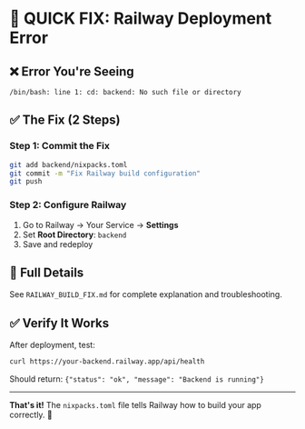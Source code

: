 # 🎯 QUICK FIX: Railway Deployment Error

## ❌ Error You're Seeing
```
/bin/bash: line 1: cd: backend: No such file or directory
```

## ✅ The Fix (2 Steps)

### Step 1: Commit the Fix
```bash
git add backend/nixpacks.toml
git commit -m "Fix Railway build configuration"
git push
```

### Step 2: Configure Railway
1. Go to Railway → Your Service → **Settings**
2. Set **Root Directory**: `backend`
3. Save and redeploy

## 📖 Full Details
See `RAILWAY_BUILD_FIX.md` for complete explanation and troubleshooting.

## ✅ Verify It Works
After deployment, test:
```bash
curl https://your-backend.railway.app/api/health
```

Should return: `{"status": "ok", "message": "Backend is running"}`

---

**That's it!** The `nixpacks.toml` file tells Railway how to build your app correctly. 🚀
